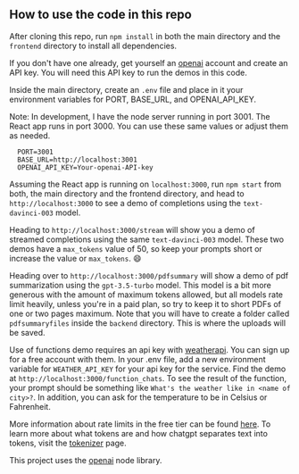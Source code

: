 ## How to use the code in this repo

 After cloning this repo, run `npm install` in both the main directory and the `frontend` directory to install all dependencies.

 If you don't have one already, get yourself an [openai](https://platform.openai.com/) account and create an API key. You will need this API key to run the demos in this code.

 Inside the main directory, create an `.env` file and place in it your environment variables for 
 PORT, BASE_URL, and OPENAI_API_KEY. 
 
 Note: In development, I have the node server running in port 3001. The React app runs in port 3000. You can use these same values or adjust them as needed.

 ```
   PORT=3001
   BASE_URL=http://localhost:3001
   OPENAI_API_KEY=Your-openai-API-key
 ```

 Assuming the React app is running on `localhost:3000`, run `npm start` from both, the main directory and the frontend directory, and head to `http://localhost:3000` to see a demo of completions using the `text-davinci-003` model. 
 
 Heading to `http://localhost:3000/stream` will show you a demo of streamed completions using the same `text-davinci-003` model. These two demos have a `max_tokens` value of 50, so keep your prompts short or increase the value or `max_tokens`. 😄 
 
 Heading over to `http://localhost:3000/pdfsummary` will show a demo of pdf summarization using the `gpt-3.5-turbo` model. This model is a bit more generous with the amount of maximum tokens allowed, but all models rate limit heavily, unless you're in a paid plan, so try to keep it to short PDFs of one or two pages maximum. Note that you will have to create a folder called `pdfsummaryfiles` inside the `backend` directory. This is where the uploads will be saved.

 Use of functions demo requires an api key with [weatherapi](https://www.weatherapi.com/). You can sign up for a free account with them. In your .env file, add a new environment variable for `WEATHER_API_KEY` for your api key for the service. Find the demo at `http://localhost:3000/function_chats`. To see the result of the function, your prompt should be something like `What's the weather like in <name of city>?`. In addition, you can ask for the temperature to be in Celsius or Fahrenheit. 

 More information about rate limits in the free tier can be found [here](https://platform.openai.com/docs/guides/rate-limits?context=tier-free). To learn more about what tokens are and how chatgpt separates text into tokens, visit the [tokenizer](https://platform.openai.com/tokenizer) page.

 This project uses the [openai](https://github.com/openai/openai-node) node library. 
